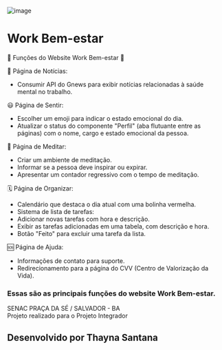 ![image](https://github.com/ThaynaSantana/Work-Bem-Estar/assets/88935936/3c324f1f-a843-4e01-b330-a260f962e078)

# Work Bem-estar
🎯 Funções do Website Work Bem-estar 🌟

📰 Página de Notícias:<br>
- Consumir API do Gnews para exibir notícias relacionadas à saúde mental no trabalho.

😃 Página de Sentir:<br>
- Escolher um emoji para indicar o estado emocional do dia.
- Atualizar o status do componente "Perfil" (aba flutuante entre as páginas) com o nome, cargo e estado emocional da pessoa.

🧘 Página de Meditar:
- Criar um ambiente de meditação.
- Informar se a pessoa deve inspirar ou expirar.
- Apresentar um contador regressivo com o tempo de meditação.

🗓️ Página de Organizar:<br>
- Calendário que destaca o dia atual com uma bolinha vermelha.<br>
- Sistema de lista de tarefas:
- Adicionar novas tarefas com hora e descrição.
- Exibir as tarefas adicionadas em uma tabela, com descrição e hora.
- Botão "Feito" para excluir uma tarefa da lista.

🆘 Página de Ajuda:
- Informações de contato para suporte.
- Redirecionamento para a página do CVV (Centro de Valorização da Vida).
### Essas são as principais funções do website Work Bem-estar.
 SENAC PRAÇA DA SÉ / SALVADOR - BA <br>
 Projeto realizado para o Projeto Integrador
 
## Desenvolvido por Thayna Santana
